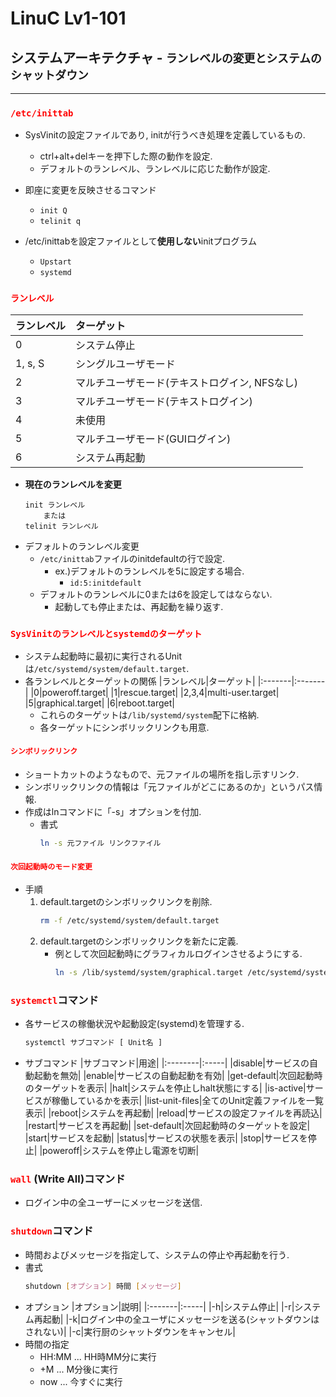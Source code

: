 # LinuC Lv1-101
## システムアーキテクチャ - `ランレベルの変更とシステムのシャットダウン`
---
### <span style="color: red; ">`/etc/inittab`</span>
- SysVinitの設定ファイルであり, initが行うべき処理を定義しているもの.
    - ctrl+alt+delキーを押下した際の動作を設定.
    - デフォルトのランレベル、ランレベルに応じた動作が設定.
- 即座に変更を反映させるコマンド
    - `init Q`
    - `telinit q`

- /etc/inittabを設定ファイルとして**使用しない**initプログラム
    - `Upstart`
    - `systemd`

### <span style="color: red; ">`ランレベル`</span>

|ランレベル|ターゲット|
|:-------|:-------|
|0|システム停止|
|1, s, S|シングルユーザモード|
|2|マルチユーザモード(テキストログイン, NFSなし)|
|3|マルチユーザモード(テキストログイン)|
|4|未使用|
|5|マルチユーザモード(GUIログイン)|
|6|システム再起動|
- **現在のランレベルを変更**
    ```
    init ランレベル
        または
    telinit ランレベル
    ```
- デフォルトのランレベル変更
    - `/etc/inittab`ファイルのinitdefaultの行で設定.
        - ex.)デフォルトのランレベルを5に設定する場合.
            - `id:5:initdefault`
    - デフォルトのランレベルに0または6を設定してはならない.
        - 起動しても停止または、再起動を繰り返す.

### <span style="color: red; ">`SysVinitのランレベルとsystemdのターゲット`</span>
- システム起動時に最初に実行されるUnitは`/etc/systemd/system/default.target`.
- 各ランレベルとターゲットの関係
    |ランレベル|ターゲット|
    |:-------|:-------|
    |0|poweroff.target|
    |1|rescue.target|
    |2,3,4|multi-user.target|
    |5|graphical.target|
    |6|reboot.target|
    - これらのターゲットは`/lib/systemd/system`配下に格納.
    - 各ターゲットにシンボリックリンクも用意.

#### <span style="color: red; ">`シンボリックリンク`</span>
- ショートカットのようなもので、元ファイルの場所を指し示すリンク.
- シンボリックリンクの情報は「元ファイルがどこにあるのか」というパス情報.
- 作成はlnコマンドに「-s」オプションを付加.
    - 書式
        ```sh
        ln -s 元ファイル リンクファイル
        ```

#### <span style="color: red; ">`次回起動時のモード変更`</span>
- 手順
    1. default.targetのシンボリックリンクを削除.
        ```sh
        rm -f /etc/systemd/system/default.target
        ```
    2. default.targetのシンボリックリンクを新たに定義.
        - 例として次回起動時にグラフィカルログインさせるようにする.
            ```sh
            ln -s /lib/systemd/system/graphical.target /etc/systemd/system/default.target
            ```

### <span style="color: red; ">`systemctl`</span>コマンド
- 各サービスの稼働状況や起動設定(systemd)を管理する.
    ```sh
    systemctl サブコマンド [ Unit名 ]
    ```
- サブコマンド
    |サブコマンド|用途|
    |:--------|:-----|
    |disable|サービスの自動起動を無効|
    |enable|サービスの自動起動を有効|
    |get-default|次回起動時のターゲットを表示|
    |halt|システムを停止しhalt状態にする|
    |is-active|サービスが稼働しているかを表示|
    |list-unit-files|全てのUnit定義ファイルを一覧表示|
    |reboot|システムを再起動|
    |reload|サービスの設定ファイルを再読込|
    |restart|サービスを再起動|
    |set-default|次回起動時のターゲットを設定|
    |start|サービスを起動|
    |status|サービスの状態を表示|
    |stop|サービスを停止|
    |poweroff|システムを停止し電源を切断|

### <span style="color: red; ">`wall`</span> (Write All)コマンド
- ログイン中の全ユーザーにメッセージを送信.

### <span style="color: red; ">`shutdown`</span>コマンド
- 時間およびメッセージを指定して、システムの停止や再起動を行う.
- 書式
    ```sh
    shutdown [オプション] 時間 [メッセージ]
    ```
- オプション
    |オプション|説明|
    |:-------|:-----|
    |-h|システム停止|
    |-r|システム再起動|
    |-k|ログイン中の全ユーザにメッセージを送る(シャットダウンはされない)|
    |-c|実行厨のシャットダウンをキャンセル|
- 時間の指定
    - HH:MM ... HH時MM分に実行 
    - +M ... M分後に実行
    - now ... 今すぐに実行